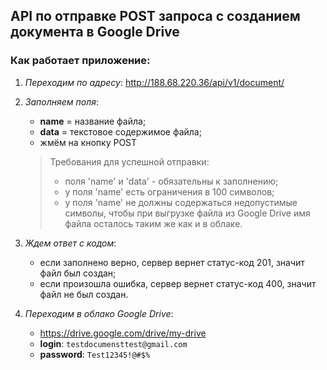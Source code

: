 ## API по отправке POST запроса с созданием документа в Google Drive

### Как работает приложение:


1. _Переходим по адресу_:
   http://188.68.220.36/api/v1/document/


2. _Заполняем поля_:
   - **name** = название файла;
   - **data** = текстовое содержимое файла;
   - жмём на кнопку POST

   > Требования для успешной отправки:
   > - поля 'name' и 'data' - обязательны к заполнению;
   > - у поля 'name' есть ограничения в 100 символов;
   > - у поля 'name' не должны содержаться недопустимые символы, чтобы при выгрузке файла из Google Drive имя файла осталось таким же как и в облаке.


3. _Ждем ответ с кодом_:
   - если заполнено верно, сервер вернет статус-код 201, значит файл был создан;
   - если произошла ошибка, сервер вернет статус-код 400, значит файл не был создан.


4. _Переходим в облако Google Drive_:
   - https://drive.google.com/drive/my-drive
   - **login**: ```testdocumensttest@gmail.com```
   - **password**: ```Test12345!@#$%```
